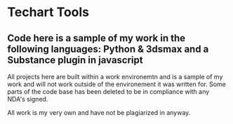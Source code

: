 # Techart Tools

## Code here is a sample of my work in the following languages: Python & 3dsmax and a Substance plugin in javascript

All projects here are built within a work environemtn and is a sample of my work and will not work outside of the environement it was written for.
Some parts of the code base has been deleted to be in compliance with any NDA's signed.

All work is my very own and have not be plagiarized in anyway.
